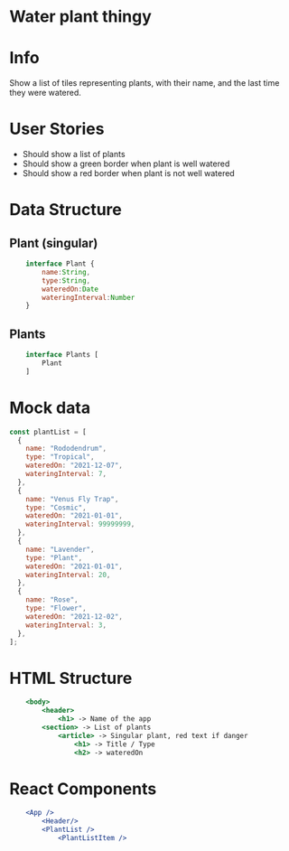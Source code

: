 # Water plant thingy

# Info

Show a list of tiles representing plants, with their name, and the last time they were watered.

# User Stories

- Should show a list of plants
- Should show a green border when plant is well watered
- Should show a red border when plant is not well watered

# Data Structure

## Plant (singular)

```jsx
	interface Plant {
		name:String,
		type:String,
		wateredOn:Date
		wateringInterval:Number
	}
```

## Plants

```jsx
	interface Plants [
		Plant
	]
```

# Mock data

```jsx
const plantList = [
  {
    name: "Rododendrum",
    type: "Tropical",
    wateredOn: "2021-12-07",
    wateringInterval: 7,
  },
  {
    name: "Venus Fly Trap",
    type: "Cosmic",
    wateredOn: "2021-01-01",
    wateringInterval: 99999999,
  },
  {
    name: "Lavender",
    type: "Plant",
    wateredOn: "2021-01-01",
    wateringInterval: 20,
  },
  {
    name: "Rose",
    type: "Flower",
    wateredOn: "2021-12-02",
    wateringInterval: 3,
  },
];
```

# HTML Structure

```jsx
	<body>
		<header>
			<h1> -> Name of the app
		<section> -> List of plants
			<article> -> Singular plant, red text if danger
				<h1> -> Title / Type
				<h2> -> wateredOn

```

# React Components

```jsx
	<App />
		<Header/>
		<PlantList />
			<PlantListItem />

```
